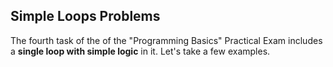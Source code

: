 ## Simple Loops Problems

The fourth task of the of the "Programming Basics" Practical Exam includes a **single loop with simple logic** in it. Let's take a few examples.
